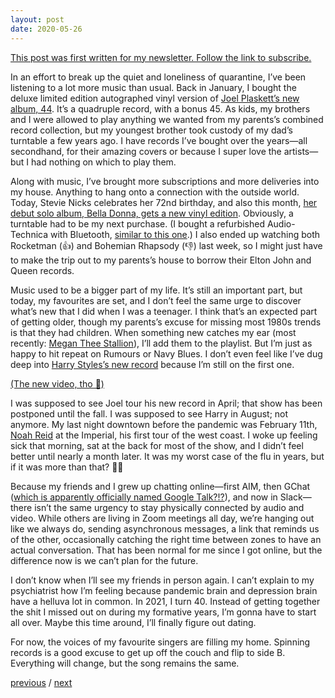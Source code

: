 ```yaml
---
layout: post
date: 2020-05-26
---
```


[This post was first written for my newsletter. Follow the link to subscribe.](https://tinyletter.com/jessdriscoll)

In an effort to break up the quiet and loneliness of quarantine, I’ve been listening to a lot more music than usual. Back in January, I bought the deluxe limited edition autographed vinyl version of [Joel Plaskett’s new album, 44](http://joelplaskett.com/44-2/). It’s a quadruple record, with a bonus 45. As kids, my brothers and I were allowed to play anything we wanted from my parents’s combined record collection, but my youngest brother took custody of my dad’s turntable a few years ago. I have records I’ve bought over the years—all secondhand, for their amazing covers or because I super love the artists—but I had nothing on which to play them.

Along with music, I’ve brought more subscriptions and more deliveries into my house. Anything to hang onto a connection with the outside world. Today, Stevie Nicks celebrates her 72nd birthday, and also this month, [her debut solo album, Bella Donna, gets a new vinyl edition](http://magazine.vinylmeplease.com/magazine/stevie-nicks-vinyl-me-please/). Obviously, a turntable had to be my next purchase. (I bought a refurbished Audio-Technica with Bluetooth, [similar to this one](https://www.bestbuy.ca/en-ca/product/audio-technica-lp60x-bt-white-manufacturer-certified-refurbished/14417533).) I also ended up watching both Rocketman (👍) and Bohemian Rhapsody (👎) last week, so I might just have to make the trip out to my parents’s house to borrow their Elton John and Queen records.

Music used to be a bigger part of my life. It’s still an important part, but today, my favourites are set, and I don’t feel the same urge to discover what’s new that I did when I was a teenager. I think that’s an expected part of getting older, though my parents’s excuse for missing most 1980s trends is that they had children. When something new catches my ear (most recently: [Megan Thee Stallion](https://www.youtube.com/watch?v=6BlWUh_iOKk)), I’ll add them to the playlist. But I’m just as happy to hit repeat on Rumours or Navy Blues. I don’t even feel like I’ve dug deep into [Harry Styles’s new record](https://hstyles.co.uk/) because I’m still on the first one.

[(The new video, tho 🍉)](https://www.youtube.com/watch?v=E07s5ZYygMg)

I was supposed to see Joel tour his new record in April; that show has been postponed until the fall. I was supposed to see Harry in August; not anymore. My last night downtown before the pandemic was February 11th, [Noah Reid](https://www.noahreid.com/) at the Imperial, his first tour of the west coast. I woke up feeling sick that morning, sat at the back for most of the show, and I didn’t feel better until nearly a month later. It was my worst case of the flu in years, but if it was more than that? 🤷‍♀️

Because my friends and I grew up chatting online—first AIM, then GChat ([which is apparently officially named Google Talk?!?](https://en.wikipedia.org/wiki/Google_Talk)), and now in Slack—there isn’t the same urgency to stay physically connected by audio and video. While others are living in Zoom meetings all day, we’re hanging out like we always do, sending asynchronous messages, a link that reminds us of the other, occasionally catching the right time between zones to have an actual conversation. That has been normal for me since I got online, but the difference now is we can’t plan for the future.

I don’t know when I’ll see my friends in person again. I can’t explain to my psychiatrist how I’m feeling because pandemic brain and depression brain have a helluva lot in common. In 2021, I turn 40. Instead of getting together the shit I missed out on during my formative years, I’m gonna have to start all over. Maybe this time around, I’ll finally figure out dating.

For now, the voices of my favourite singers are filling my home. Spinning records is a good excuse to get up off the couch and flip to side B. Everything will change, but the song remains the same.

<a href="{{page.previous.url}}">previous</a> / <a href="{{page.next.url}}">next</a>
